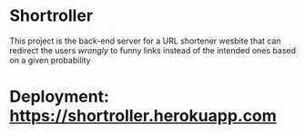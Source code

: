 
# Shortroller

This project is the back-end server for a URL shortener wesbite that can redirect the users _wrongly_ to funny links instead of the intended ones based on a given probability

# Deployment: https://shortroller.herokuapp.com
